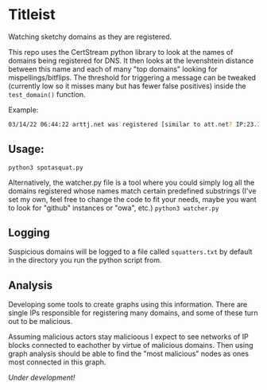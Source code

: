 # Titleist
Watching sketchy domains as they are registered. 

This repo uses the CertStream python library to look at the names of domains being registered for DNS. It then looks at the levenshtein distance between this name
and each of many "top domains" looking for mispellings/bitflips. The threshold for triggering a message can be tweaked (currently low so it misses many but has 
fewer false positives) inside the `test_domain()` function. 

Example:
```bash
03/14/22 06:44:22 arttj.net was registered [similar to att.net? IP:23.108.179.149]
```
## Usage:
`python3 spotasquat.py`

Alternatively, the watcher.py file is a tool where you could simply log all the domains registered whose names match certain predefined substrings (I've set my own, feel free to change the code to fit your needs, maybe you want to look for "github" instances or "owa", etc.)
`python3 watcher.py`

## Logging 
Suspicious domains will be logged to a file called  `squatters.txt` by default in the directory you run the python script from. 


## Analysis
Developing some tools to create graphs using this information. There are single IPs responsible for registering many domains, and some of these turn out to be malicious. 

Assuming malicious actors stay malicioous I expect to see networks of IP blocks connected to eachother by virtue of malicious domains. Then using graph analysis should
be able to find the "most malicious" nodes as ones most connected in this graph. 

*Under development!*